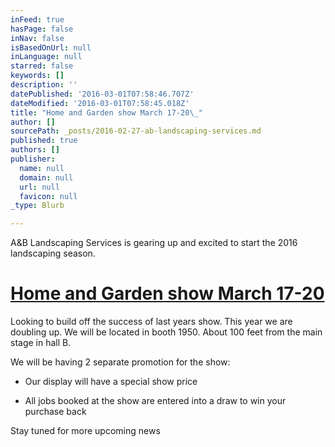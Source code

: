 ```yaml
---
inFeed: true
hasPage: false
inNav: false
isBasedOnUrl: null
inLanguage: null
starred: false
keywords: []
description: ''
datePublished: '2016-03-01T07:58:46.707Z'
dateModified: '2016-03-01T07:58:45.018Z'
title: "Home and Garden show March 17-20\_"
author: []
sourcePath: _posts/2016-02-27-ab-landscaping-services.md
published: true
authors: []
publisher:
  name: null
  domain: null
  url: null
  favicon: null
_type: Blurb

---
```

A&B Landscaping Services is gearing up and excited to start the 2016 landscaping season.

# [Home and Garden show March 17-20 ][0]

Looking to build off the success of last years show. This year we are doubling up. We will be located in booth 1950\. About 100 feet from the main stage in hall B. 

We will be having 2 separate promotion for the show:

* Our display will have a special show price

* All jobs booked at the show are entered into a draw to win your purchase back

Stay tuned for more upcoming news

[0]: http://www.edmontonhomeshow.com/